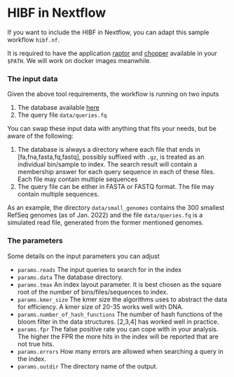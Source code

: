 <!--
SPDX-FileCopyrightText: 2006-2024 Knut Reinert & Freie Universität Berlin
SPDX-FileCopyrightText: 2016-2024 Knut Reinert & MPI für molekulare Genetik
SPDX-License-Identifier: CC0-1.0
-->

# HIBF in Nextflow

If you want to include the HIBF in Nextflow, you can adapt this sample workflow `hibf.nf`.

It is required to have the application [raptor](https://github.com/seqan/raptor) and
[chopper](https://github.com/seqan/chopper) available in your `$PATH`.
We will work on docker images meanwhile.

### The input data

Given the above tool requirements, the workflow is running on two inputs

1. The database available [here](https://ftp.imp.fu-berlin.de/pub/seiler/raptor/small_genomes.tar.gz)
2. The query file `data/queries.fq`

You can swap these input data with anything that fits your needs, but be aware of the following:

1. The database is always a directory where each file that ends in [fa,fna,fasta,fq,fastq], possibly
   suffixed with `.gz`, is treated as an individual bin/sample to index. The search result will contain
   a membership answer for each query sequence in each of these files. Each file may contain multiple
   sequences
2. The query file can be either in FASTA or FASTQ format. The file may contain multiple sequences.

As an example, the directory `data/small_genomes` contains the 300 smallest RefSeq genomes (as of Jan. 2022)
and the file `data/queries.fq` is a simulated read file, generated from the former mentioned genomes.

### The parameters

Some details on the input parameters you can adjust

* `params.reads` The input queries to search for in the index
* `params.data` The database directory.
* `params.tmax` An index layout parameter. It is best chosen as the square root of the number of
                bins/files/sequences to index.
* `params.kmer_size` The kmer size the algorithms uses to abstract the data for efficiency. A kmer
                     size of 20-35 works well with DNA.
* `params.number_of_hash_functions` The number of hash functions of the bloom filter in the data
                                    structures. [2,3,4] has worked well in practice.
* `params.fpr` The false positive rate you can cope with in your analysis. The higher the FPR the
               more hits in the index will be reported that are not true hits.
* `params.errors` How many errors are allowed when searching a query in the index.
* `params.outdir` The directory name of the output.

